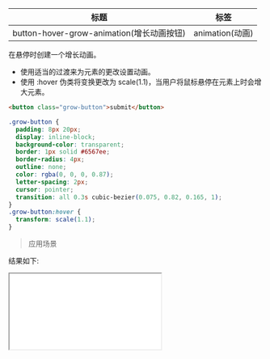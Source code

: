 | 标题                                      | 标签            |
| ----------------------------------------- | --------------- |
| button-hover-grow-animation(增长动画按钮) | animation(动画) |

在悬停时创建一个增长动画。

- 使用适当的过渡来为元素的更改设置动画。
- 使用 :hover 伪类将变换更改为 scale(1.1)，当用户将鼠标悬停在元素上时会增大元素。

```html
<button class="grow-button">submit</button>
```

```css
.grow-button {
  padding: 8px 20px;
  display: inline-block;
  background-color: transparent;
  border: 1px solid #6567ee;
  border-radius: 4px;
  outline: none;
  color: rgba(0, 0, 0, 0.87);
  letter-spacing: 2px;
  cursor: pointer;
  transition: all 0.3s cubic-bezier(0.075, 0.82, 0.165, 1);
}
.grow-button:hover {
  transform: scale(1.1);
}
```

> 应用场景

<div class="code-editor" data-url="codes/css/html/button-hover-grow-animation.html" data-language="html"></div>

结果如下:

<iframe src="codes/css/html/button-hover-grow-animation.html"></iframe>
